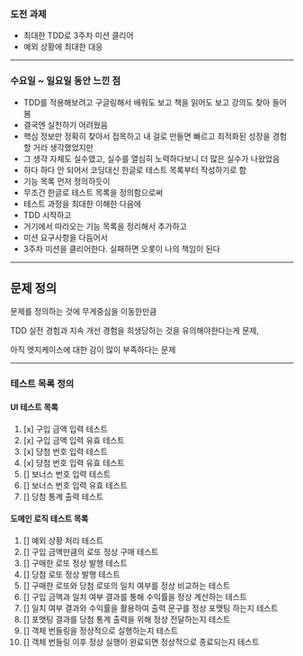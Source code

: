 ### 도전 과제

- 최대한 TDD로 3주차 미션 클리어
- 예외 상황에 최대한 대응

---

### 수요일 ~ 일요일 동안 느낀 점

- TDD를 적용해보려고 구글링해서 배워도 보고 책을 읽어도 보고 강의도 찾아 들어봄
- 결국엔 실천하기 어려웠음
- 핵심 정보만 정확히 찾아서 접목하고 내 걸로 만들면 빠르고 최적화된 성장을 경험할 거라 생각했었지만
- 그 생각 자체도 실수였고, 실수를 열심히 노력하다보니 더 많은 실수가 나왔었음
- 하다 하다 안 되어서 코딩대신 한글로 테스트 목록부터 작성하기로 함
- 기능 목록 먼저 정의하듯이
- 무조건 한글로 테스트 목록을 정의함으로써
- 테스트 과정을 최대한 이해한 다음에
- TDD 시작하고
- 거기에서 따라오는 기능 목록을 정리해서 추가하고
- 미션 요구사항을 다듬어서
- 3주차 미션을 클리어한다. 실패하면 오롯이 나의 책임이 된다

---

## 문제 정의

문제를 정의하는 것에 무게중심을 이동한만큼

TDD 실전 경험과 지속 개선 경험을 희생당하는 것을 유의해야한다는게 문제,

아직 엣지케이스에 대한 감이 많이 부족하다는 문제

---

### 테스트 목록 정의

#### UI 테스트 목록
1. [x] 구입 금액 입력 테스트
2. [x] 구입 금액 입력 유효 테스트
3. [x] 당첨 번호 입력 테스트
4. [x] 당첨 번호 입력 유효 테스트
5. [] 보너스 번호 입력 테스트
6. [] 보너스 번호 입력 유효 테스트
7. [] 당첨 통계 출력 테스트

#### 도메인 로직 테스트 목록
1. [] 예외 상황 처리 테스트
2. [] 구입 금액만큼의 로또 정상 구매 테스트
3. [] 구매한 로또 정상 발행 테스트
4. [] 당첨 로또 정상 발행 테스트
5. [] 구매한 로또와 당첨 로또의 일치 여부를 정상 비교하는 테스트
6. [] 구입 금액과 일치 여부 결과를 통해 수익률을 정상 계산하는 테스트
7. [] 일치 여부 결과와 수익률을 활용하여 출력 문구를 정상 포맷팅 하는지 테스트
8. [] 포맷팅 결과를 당첨 통계 출력을 위해 정상 전달하는지 테스트
9. [] 객체 번들링을 정상적으로 실행하는지 테스트
10. [] 객체 번들링 이후 정상 실행이 완료되면 정상적으로 종료되는지 테스트